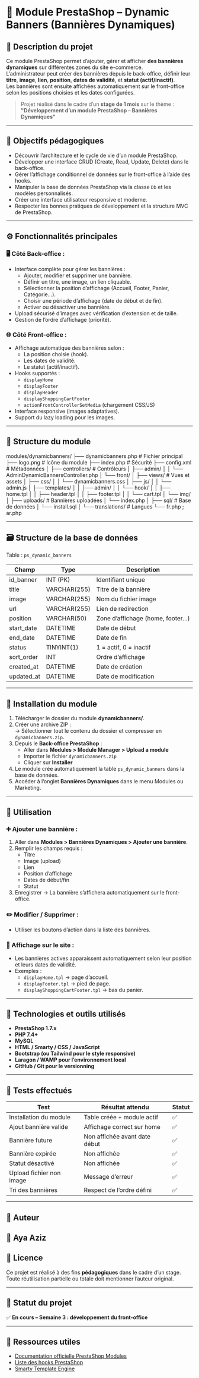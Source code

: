 # 🧩 Module PrestaShop – Dynamic Banners (Bannières Dynamiques)

## 📘 Description du projet
Ce module PrestaShop permet d’ajouter, gérer et afficher **des bannières dynamiques** sur différentes zones du site e-commerce.  
L’administrateur peut créer des bannières depuis le back-office, définir leur **titre**, **image**, **lien**, **position**, **dates de validité**, et **statut (actif/inactif)**.  
Les bannières sont ensuite affichées automatiquement sur le front-office selon les positions choisies et les dates configurées.

> Projet réalisé dans le cadre d’un **stage de 1 mois** sur le thème :  
> **"Développement d’un module PrestaShop – Bannières Dynamiques"**

---

## 🧭 Objectifs pédagogiques
- Découvrir l’architecture et le cycle de vie d’un module PrestaShop.
- Développer une interface CRUD (Create, Read, Update, Delete) dans le back-office.
- Gérer l’affichage conditionnel de données sur le front-office à l’aide des hooks.
- Manipuler la base de données PrestaShop via la classe `Db` et les modèles personnalisés.
- Créer une interface utilisateur responsive et moderne.
- Respecter les bonnes pratiques de développement et la structure MVC de PrestaShop.

---

## ⚙️ Fonctionnalités principales

### 🖥️ Côté Back-office :
- Interface complète pour gérer les bannières :
  - Ajouter, modifier et supprimer une bannière.
  - Définir un titre, une image, un lien cliquable.
  - Sélectionner la position d’affichage (Accueil, Footer, Panier, Catégorie…).
  - Choisir une période d’affichage (date de début et de fin).
  - Activer ou désactiver une bannière.
- Upload sécurisé d’images avec vérification d’extension et de taille.
- Gestion de l’ordre d’affichage (priorité).

### 🌐 Côté Front-office :
- Affichage automatique des bannières selon :
  - La position choisie (hook).
  - Les dates de validité.
  - Le statut (actif/inactif).
- Hooks supportés :
  - `displayHome`
  - `displayFooter`
  - `displayHeader`
  - `displayShoppingCartFooter`
  - `actionFrontControllerSetMedia` (chargement CSS/JS)
- Interface responsive (images adaptatives).
- Support du lazy loading pour les images.

---

## 🧩 Structure du module

modules/dynamicbanners/
├── dynamicbanners.php          # Fichier principal
├── logo.png                    # Icône du module
├── index.php                   # Sécurité
├── config.xml                  # Métadonnées
│
├── controllers/                # Contrôleurs
│   ├── admin/
│   │   └── AdminDynamicBannersController.php
│   └── front/
│
├── views/                      # Vues et assets
│   ├── css/
│   │   └── dynamicbanners.css
│   ├── js/
│   │   └── admin.js
│   ├── templates/
│   │   ├── admin/
│   │   └── hook/
│   │       ├── home.tpl
│   │       ├── header.tpl
│   │       ├── footer.tpl
│   │       └── cart.tpl
│   └── img/
│
├── uploads/                    # Bannières uploadées
│   └── index.php
│
├── sql/                       # Base de données
│   └── install.sql
│
└── translations/              # Langues
    └── fr.php ; ar.php


---

## 🗃️ Structure de la base de données

Table : `ps_dynamic_banners`

| Champ        | Type         | Description                        |
|---------------|--------------|------------------------------------|
| id_banner     | INT (PK)     | Identifiant unique                 |
| title         | VARCHAR(255) | Titre de la bannière               |
| image         | VARCHAR(255) | Nom du fichier image               |
| url           | VARCHAR(255) | Lien de redirection                |
| position      | VARCHAR(50)  | Zone d’affichage (home, footer...) |
| start_date    | DATETIME     | Date de début                      |
| end_date      | DATETIME     | Date de fin                        |
| status        | TINYINT(1)   | 1 = actif, 0 = inactif             |
| sort_order    | INT          | Ordre d’affichage                  |
| created_at    | DATETIME     | Date de création                   |
| updated_at    | DATETIME     | Date de modification               |

---

## 🚀 Installation du module

1. Télécharger le dossier du module **dynamicbanners/**.
2. Créer une archive ZIP :  
   → Sélectionner tout le contenu du dossier et compresser en `dynamicbanners.zip`.
3. Depuis le **Back-office PrestaShop** :
   - Aller dans **Modules > Module Manager > Upload a module**
   - Importer le fichier `dynamicbanners.zip`
   - Cliquer sur **Installer**
4. Le module crée automatiquement la table `ps_dynamic_banners` dans la base de données.
5. Accéder à l’onglet **Bannières Dynamiques** dans le menu Modules ou Marketing.

---

## 🧠 Utilisation

### ➕ Ajouter une bannière :
1. Aller dans **Modules > Bannières Dynamiques > Ajouter une bannière**.
2. Remplir les champs requis :
   - Titre
   - Image (upload)
   - Lien
   - Position d’affichage
   - Dates de début/fin
   - Statut
3. Enregistrer → La bannière s’affichera automatiquement sur le front-office.

### ✏️ Modifier / Supprimer :
- Utiliser les boutons d’action dans la liste des bannières.

### 🔎 Affichage sur le site :
- Les bannières actives apparaissent automatiquement selon leur position et leurs dates de validité.
- Exemples :
  - `displayHome.tpl` → page d’accueil.
  - `displayFooter.tpl` → pied de page.
  - `displayShoppingCartFooter.tpl` → bas du panier.

---

## 🧰 Technologies et outils utilisés
- **PrestaShop 1.7.x**
- **PHP 7.4+**
- **MySQL**
- **HTML / Smarty / CSS / JavaScript**
- **Bootstrap (ou Tailwind pour le style responsive)**
- **Laragon / WAMP pour l’environnement local**
- **GitHub / Git pour le versionning**

---

## 🧪 Tests effectués

| Test | Résultat attendu | Statut |
|------|------------------|--------|
| Installation du module | Table créée + module actif | ✅ |
| Ajout bannière valide | Affichage correct sur home | ✅ |
| Bannière future | Non affichée avant date début | ✅ |
| Bannière expirée | Non affichée | ✅ |
| Statut désactivé | Non affichée | ✅ |
| Upload fichier non image | Message d’erreur | ✅ |
| Tri des bannières | Respect de l’ordre défini | ✅ |

---

## 🧾 Auteur
👤 **Aya Aziz**  
---

## 📄 Licence
Ce projet est réalisé à des fins **pédagogiques** dans le cadre d’un stage.  
Toute réutilisation partielle ou totale doit mentionner l’auteur original.  

---

## 🏁 Statut du projet
✅ **En cours – Semaine 3 : développement du front-office**

---

## 🔗 Ressources utiles
- [Documentation officielle PrestaShop Modules](https://devdocs.prestashop-project.org/8/modules/)
- [Liste des hooks PrestaShop](https://devdocs.prestashop-project.org/1.7/themes/reference/hooks/)
- [Smarty Template Engine](https://www.smarty.net/docsv2/en/)
